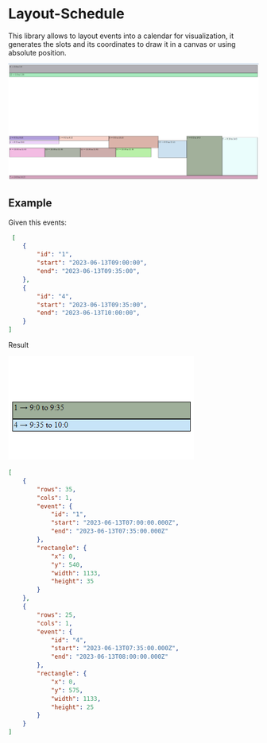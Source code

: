 # Layout-Schedule
This library allows to layout events into a calendar for visualization, it generates the slots and its coordinates to draw it in a canvas or using absolute position.

![Example](./docs/example.png)

## Example

Given this events:

```json
 [
    {
        "id": "1",
        "start": "2023-06-13T09:00:00",
        "end": "2023-06-13T09:35:00",
    },
    {
        "id": "4",
        "start": "2023-06-13T09:35:00",
        "end": "2023-06-13T10:00:00",
    }
]
```

Result

![Example](./docs/example-simple.png)

```json
[
    {
        "rows": 35,
        "cols": 1,
        "event": {
            "id": "1",
            "start": "2023-06-13T07:00:00.000Z",
            "end": "2023-06-13T07:35:00.000Z"
        },
        "rectangle": {
            "x": 0,
            "y": 540,
            "width": 1133,
            "height": 35
        }
    },
    {
        "rows": 25,
        "cols": 1,
        "event": {
            "id": "4",
            "start": "2023-06-13T07:35:00.000Z",
            "end": "2023-06-13T08:00:00.000Z"
        },
        "rectangle": {
            "x": 0,
            "y": 575,
            "width": 1133,
            "height": 25
        }
    }
]
```
